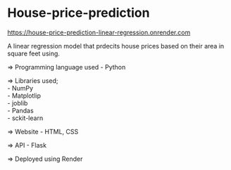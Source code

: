 # House-price-prediction
https://house-price-prediction-linear-regression.onrender.com  

A linear regression model that prdecits house prices based on their area in square feet using.  

  => Programming language used - Python  
  
  => Libraries used;  
                    - NumPy  
                    - Matplotlip  
                    - joblib  
                    - Pandas  
                    - sckit-learn 
                     
  => Website - HTML, CSS  
  
  => API - Flask  
  
  => Deployed using Render  
  
